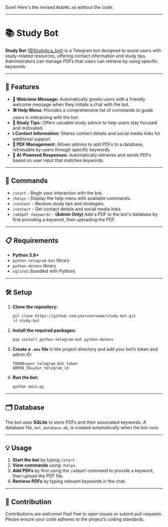 Sure! Here's the revised `README.md` without the code:

---

# 📚 Study Bot

**Study Bot** ([@Studybca_bot](https://t.me/Studybca_bot)) is a Telegram bot designed to assist users with study-related resources, offering contact information and study tips. Administrators can manage PDFs that users can retrieve by using specific keywords.

---

## 🌟 Features

- **👋 Welcome Message:** Automatically greets users with a friendly welcome message when they initiate a chat with the bot.
- **🛠️ Help Menu:** Provides a comprehensive list of commands to guide users in interacting with the bot.
- **📖 Study Tips:** Offers valuable study advice to help users stay focused and motivated.
- **📞 Contact Information:** Shares contact details and social media links for additional support.
- **📂 PDF Management:** Allows admins to add PDFs to a database, retrievable by users through specific keywords.
- **🤖 AI-Powered Responses:** Automatically retrieves and sends PDFs based on user input that matches keywords.

---

## 🚀 Commands

- `/start` - Begin your interaction with the bot.
- `/helps` - Display the help menu with available commands.
- `/content` - Receive study tips and strategies.
- `/contact` - Get contact details and social media links.
- `/addpdf <keyword>` - **(Admin Only)** Add a PDF to the bot's database by first providing a keyword, then uploading the PDF.

---

## 📋 Requirements

- **Python 3.8+**
- `python-telegram-bot` library
- `python-dotenv` library
- `sqlite3` (bundled with Python)

---

## 🛠️ Setup

1. **Clone the repository:**
   ```bash
   git clone https://github.com/yourusername/study-bot.git
   cd study-bot
   ```

2. **Install the required packages:**
   ```bash
   pip install python-telegram-bot python-dotenv
   ```

3. **Create a `.env` file** in the project directory and add your bot’s token and admin ID:
   ```env
   TOKEN=your_telegram_bot_token
   ADMIN_ID=your_telegram_id
   ```

4. **Run the bot:**
   ```bash
   python main.py
   ```

---

## 🗂️ Database

The bot uses **SQLite** to store PDFs and their associated keywords. A database file, `bot_database.db`, is created automatically when the bot runs.

---

## 💡 Usage

1. **Start the bot** by typing `/start`.
2. **View commands** using `/helps`.
3. **Add PDFs** by first using the `/addpdf` command to provide a keyword, then upload the PDF file.
4. **Retrieve PDFs** by typing relevant keywords in the chat.

---

## 🤝 Contribution

Contributions are welcome! Feel free to open issues or submit pull requests. Please ensure your code adheres to the project’s coding standards.
